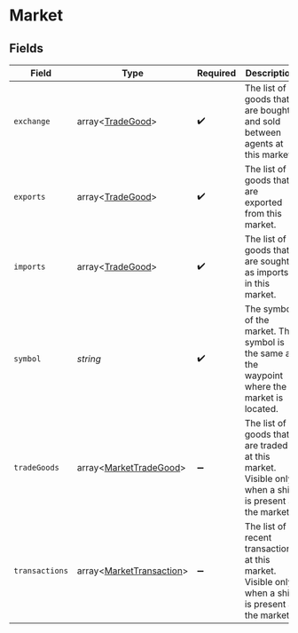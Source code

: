 # Market


## Fields

| Field                                                                                                | Type                                                                                                 | Required                                                                                             | Description                                                                                          |
| ---------------------------------------------------------------------------------------------------- | ---------------------------------------------------------------------------------------------------- | ---------------------------------------------------------------------------------------------------- | ---------------------------------------------------------------------------------------------------- |
| `exchange`                                                                                           | array<[TradeGood](../../models/shared/TradeGood.md)>                                                 | :heavy_check_mark:                                                                                   | The list of goods that are bought and sold between agents at this market.                            |
| `exports`                                                                                            | array<[TradeGood](../../models/shared/TradeGood.md)>                                                 | :heavy_check_mark:                                                                                   | The list of goods that are exported from this market.                                                |
| `imports`                                                                                            | array<[TradeGood](../../models/shared/TradeGood.md)>                                                 | :heavy_check_mark:                                                                                   | The list of goods that are sought as imports in this market.                                         |
| `symbol`                                                                                             | *string*                                                                                             | :heavy_check_mark:                                                                                   | The symbol of the market. The symbol is the same as the waypoint where the market is located.        |
| `tradeGoods`                                                                                         | array<[MarketTradeGood](../../models/shared/MarketTradeGood.md)>                                     | :heavy_minus_sign:                                                                                   | The list of goods that are traded at this market. Visible only when a ship is present at the market. |
| `transactions`                                                                                       | array<[MarketTransaction](../../models/shared/MarketTransaction.md)>                                 | :heavy_minus_sign:                                                                                   | The list of recent transactions at this market. Visible only when a ship is present at the market.   |